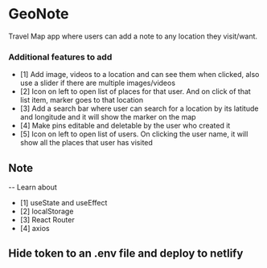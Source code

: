# GeoNote
Travel Map app where users can add a note to any location they visit/want.

### Additional features to add
- [1] Add image, videos to a location and can see them when clicked, also use a slider if there are multiple images/videos
- [2] Icon on left to open list of places for that user. And on click of that list item, marker goes to that location
- [3] Add a search bar where user can search for a location by its latitude and longitude and it will show the marker on the map
- [4] Make pins editable and deletable by the user who created it
- [5] Icon on left to open list of users. On clicking the user name, it will show all the places that user has visited

## Note
-- Learn about
- [1] useState and useEffect
- [2] localStorage
- [3] React Router
- [4] axios

## Hide token to an .env file and deploy to netlify
